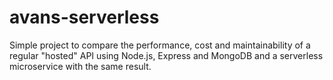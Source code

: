 # avans-serverless
Simple project to compare the performance, cost and maintainability of a regular "hosted" API using Node.js, Express and MongoDB and a serverless microservice with the same result.
